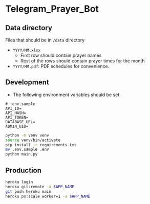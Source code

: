 # Telegram_Prayer_Bot

## Data directory

Files that should be in `/data` directory

- `YYYY/MM.xlsx`
    - First row should contain prayer names
    - Rest of the rows should contain prayer times for the month
- `YYYY/MM.pdf`: PDF schedules for convenience.

## Development

- The following environment variables should be set

```text
# .env.sample
API_ID=
API_HASH=
API_TOKEN=
DATABASE_URL=
ADMIN_UID=
```

```bash
python -m venv venv
source venv/bin/activate
pip install -r requirements.txt
mv .env.sample .env
python main.py
```

## Production

```bash
heroku login
heroku git:remote -a $APP_NAME
git push heroku main
heroku ps:scale worker=1 -a $APP_NAME
```
